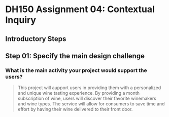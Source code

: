 # DH150 Assignment 04: Contextual Inquiry
## Introductory Steps
## Step 01: Specify the main design challenge 
### What is the main activity your project would support the users?
> This project will aupport users in providing them with a personalized and unique wine tasting experience. By providing a month subscription of wine, users will discover their favorite winemakers and wine types. The service will allow for consumers to save time and effort by having their wine delivered to their front door.
